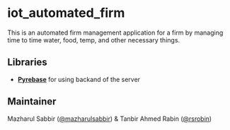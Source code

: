 # iot_automated_firm
This is an automated firm management application for a firm by managing time to time water, food, temp, and other necessary things.

## Libraries 

* [**Pyrebase**](https://github.com/nhorvath/Pyrebase4) for using backand of the server

## Maintainer

Mazharul Sabbir ([@mazharulsabbir](https://github.com/mazharulsabbir)) & Tanbir Ahmed Rabin ([@rsrobin](https://github.com/RsRobin77))
